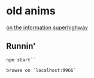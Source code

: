 # old anims

[on the information superhighway](http://mrspeaker.github.io/old-anims/)

## Runnin'

```npm install
npm start``

browse on `localhost:9966`

